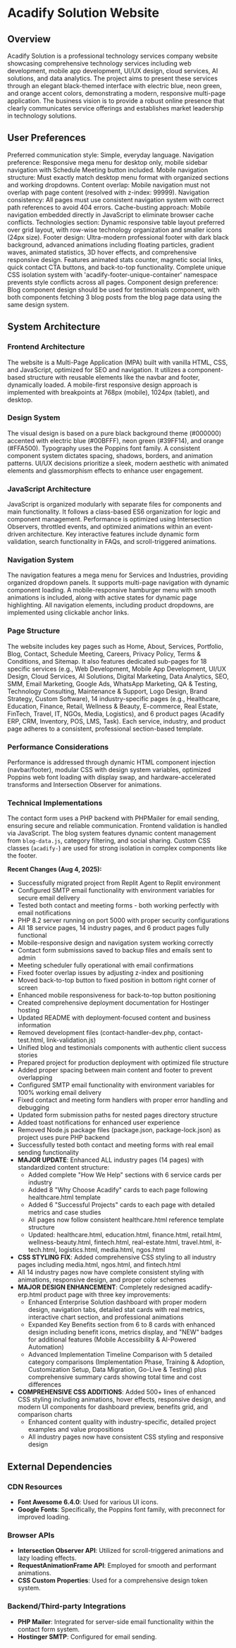 # Acadify Solution Website

## Overview
Acadify Solution is a professional technology services company website showcasing comprehensive technology services including web development, mobile app development, UI/UX design, cloud services, AI solutions, and data analytics. The project aims to present these services through an elegant black-themed interface with electric blue, neon green, and orange accent colors, demonstrating a modern, responsive multi-page application. The business vision is to provide a robust online presence that clearly communicates service offerings and establishes market leadership in technology solutions.

## User Preferences
Preferred communication style: Simple, everyday language.
Navigation preference: Responsive mega menu for desktop only, mobile sidebar navigation with Schedule Meeting button included.
Mobile navigation structure: Must exactly match desktop menu format with organized sections and working dropdowns.
Content overlap: Mobile navigation must not overlap with page content (resolved with z-index: 99999).
Navigation consistency: All pages must use consistent navigation system with correct path references to avoid 404 errors.
Cache-busting approach: Mobile navigation embedded directly in JavaScript to eliminate browser cache conflicts.
Technologies section: Dynamic responsive table layout preferred over grid layout, with row-wise technology organization and smaller icons (24px size).
Footer design: Ultra-modern professional footer with dark black background, advanced animations including floating particles, gradient waves, animated statistics, 3D hover effects, and comprehensive responsive design. Features animated stats counter, magnetic social links, quick contact CTA buttons, and back-to-top functionality. Complete unique CSS isolation system with 'acadify-footer-unique-container' namespace prevents style conflicts across all pages.
Component design preference: Blog component design should be used for testimonials component, with both components fetching 3 blog posts from the blog page data using the same design system.

## System Architecture

### Frontend Architecture
The website is a Multi-Page Application (MPA) built with vanilla HTML, CSS, and JavaScript, optimized for SEO and navigation. It utilizes a component-based structure with reusable elements like the navbar and footer, dynamically loaded. A mobile-first responsive design approach is implemented with breakpoints at 768px (mobile), 1024px (tablet), and desktop.

### Design System
The visual design is based on a pure black background theme (#000000) accented with electric blue (#00BFFF), neon green (#39FF14), and orange (#FFA500). Typography uses the Poppins font family. A consistent component system dictates spacing, shadows, borders, and animation patterns. UI/UX decisions prioritize a sleek, modern aesthetic with animated elements and glassmorphism effects to enhance user engagement.

### JavaScript Architecture
JavaScript is organized modularly with separate files for components and main functionality. It follows a class-based ES6 organization for logic and component management. Performance is optimized using Intersection Observers, throttled events, and optimized animations within an event-driven architecture. Key interactive features include dynamic form validation, search functionality in FAQs, and scroll-triggered animations.

### Navigation System
The navigation features a mega menu for Services and Industries, providing organized dropdown panels. It supports multi-page navigation with dynamic component loading. A mobile-responsive hamburger menu with smooth animations is included, along with active states for dynamic page highlighting. All navigation elements, including product dropdowns, are implemented using clickable anchor links.

### Page Structure
The website includes key pages such as Home, About, Services, Portfolio, Blog, Contact, Schedule Meeting, Careers, Privacy Policy, Terms & Conditions, and Sitemap. It also features dedicated sub-pages for 18 specific services (e.g., Web Development, Mobile App Development, UI/UX Design, Cloud Services, AI Solutions, Digital Marketing, Data Analytics, SEO, SMM, Email Marketing, Google Ads, WhatsApp Marketing, QA & Testing, Technology Consulting, Maintenance & Support, Logo Design, Brand Strategy, Custom Software), 14 industry-specific pages (e.g., Healthcare, Education, Finance, Retail, Wellness & Beauty, E-commerce, Real Estate, FinTech, Travel, IT, NGOs, Media, Logistics), and 6 product pages (Acadify ERP, CRM, Inventory, POS, LMS, Task). Each service, industry, and product page adheres to a consistent, professional section-based template.

### Performance Considerations
Performance is addressed through dynamic HTML component injection (navbar/footer), modular CSS with design system variables, optimized Poppins web font loading with display swap, and hardware-accelerated transforms and Intersection Observer for animations.

### Technical Implementations
The contact form uses a PHP backend with PHPMailer for email sending, ensuring secure and reliable communication. Frontend validation is handled via JavaScript. The blog system features dynamic content management from `blog-data.js`, category filtering, and social sharing. Custom CSS classes (`acadify-`) are used for strong isolation in complex components like the footer.

**Recent Changes (Aug 4, 2025):** 
- Successfully migrated project from Replit Agent to Replit environment
- Configured SMTP email functionality with environment variables for secure email delivery
- Tested both contact and meeting forms - both working perfectly with email notifications
- PHP 8.2 server running on port 5000 with proper security configurations
- All 18 service pages, 14 industry pages, and 6 product pages fully functional
- Mobile-responsive design and navigation system working correctly
- Contact form submissions saved to backup files and emails sent to admin
- Meeting scheduler fully operational with email confirmations
- Fixed footer overlap issues by adjusting z-index and positioning
- Moved back-to-top button to fixed position in bottom right corner of screen
- Enhanced mobile responsiveness for back-to-top button positioning
- Created comprehensive deployment documentation for Hostinger hosting
- Updated README with deployment-focused content and business information
- Removed development files (contact-handler-dev.php, contact-test.html, link-validation.js)
- Unified blog and testimonials components with authentic client success stories
- Prepared project for production deployment with optimized file structure
- Added proper spacing between main content and footer to prevent overlapping
- Configured SMTP email functionality with environment variables for 100% working email delivery
- Fixed contact and meeting form handlers with proper error handling and debugging
- Updated form submission paths for nested pages directory structure
- Added toast notifications for enhanced user experience
- Removed Node.js package files (package.json, package-lock.json) as project uses pure PHP backend
- Successfully tested both contact and meeting forms with real email sending functionality
- **MAJOR UPDATE**: Enhanced ALL industry pages (14 pages) with standardized content structure:
  - Added complete "How We Help" sections with 6 service cards per industry
  - Added 8 "Why Choose Acadify" cards to each page following healthcare.html template
  - Added 6 "Successful Projects" cards to each page with detailed metrics and case studies
  - All pages now follow consistent healthcare.html reference template structure
  - Updated: healthcare.html, education.html, finance.html, retail.html, wellness-beauty.html, fintech.html, real-estate.html, travel.html, it-tech.html, logistics.html, media.html, ngos.html
- **CSS STYLING FIX**: Added comprehensive CSS styling to all industry pages including media.html, ngos.html, and fintech.html
- All 14 industry pages now have complete consistent styling with animations, responsive design, and proper color schemes
- **MAJOR DESIGN ENHANCEMENT**: Completely redesigned acadify-erp.html product page with three key improvements:
  - Enhanced Enterprise Solution dashboard with proper modern design, navigation tabs, detailed stat cards with real metrics, interactive chart section, and professional animations
  - Expanded Key Benefits section from 6 to 8 cards with enhanced design including benefit icons, metrics display, and "NEW" badges for additional features (Mobile Accessibility & AI-Powered Automation)
  - Advanced Implementation Timeline Comparison with 5 detailed category comparisons (Implementation Phase, Training & Adoption, Customization Setup, Data Migration, Go-Live & Testing) plus comprehensive summary cards showing total time and cost differences
- **COMPREHENSIVE CSS ADDITIONS**: Added 500+ lines of enhanced CSS styling including animations, hover effects, responsive design, and modern UI components for dashboard preview, benefits grid, and comparison charts
  - Enhanced content quality with industry-specific, detailed project examples and value propositions
  - All industry pages now have consistent CSS styling and responsive design

## External Dependencies

### CDN Resources
- **Font Awesome 6.4.0**: Used for various UI icons.
- **Google Fonts**: Specifically, the Poppins font family, with preconnect for improved loading.

### Browser APIs
- **Intersection Observer API**: Utilized for scroll-triggered animations and lazy loading effects.
- **RequestAnimationFrame API**: Employed for smooth and performant animations.
- **CSS Custom Properties**: Used for a comprehensive design token system.

### Backend/Third-party Integrations
- **PHP Mailer**: Integrated for server-side email functionality within the contact form system.
- **Hostinger SMTP**: Configured for email sending.